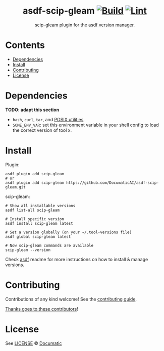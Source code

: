 <div align="center">

# asdf-scip-gleam [![Build](https://github.com/DocumaticAI/asdf-scip-gleam/actions/workflows/build.yml/badge.svg)](https://github.com/DocumaticAI/asdf-scip-gleam/actions/workflows/build.yml) [![Lint](https://github.com/DocumaticAI/asdf-scip-gleam/actions/workflows/lint.yml/badge.svg)](https://github.com/DocumaticAI/asdf-scip-gleam/actions/workflows/lint.yml)

[scip-gleam](https://github.com/DocumaticAI/scip-gleam) plugin for the [asdf version manager](https://asdf-vm.com).

</div>

# Contents

- [Dependencies](#dependencies)
- [Install](#install)
- [Contributing](#contributing)
- [License](#license)

# Dependencies

**TODO: adapt this section**

- `bash`, `curl`, `tar`, and [POSIX utilities](https://pubs.opengroup.org/onlinepubs/9699919799/idx/utilities.html).
- `SOME_ENV_VAR`: set this environment variable in your shell config to load the correct version of tool x.

# Install

Plugin:

```shell
asdf plugin add scip-gleam
# or
asdf plugin add scip-gleam https://github.com/DocumaticAI/asdf-scip-gleam.git
```

scip-gleam:

```shell
# Show all installable versions
asdf list-all scip-gleam

# Install specific version
asdf install scip-gleam latest

# Set a version globally (on your ~/.tool-versions file)
asdf global scip-gleam latest

# Now scip-gleam commands are available
scip-gleam --version
```

Check [asdf](https://github.com/asdf-vm/asdf) readme for more instructions on how to
install & manage versions.

# Contributing

Contributions of any kind welcome! See the [contributing guide](contributing.md).

[Thanks goes to these contributors](https://github.com/DocumaticAI/asdf-scip-gleam/graphs/contributors)!

# License

See [LICENSE](LICENSE) © [Documatic](https://github.com/DocumaticAI/)
